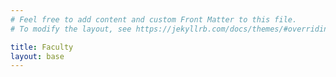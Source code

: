 ```yaml
---
# Feel free to add content and custom Front Matter to this file.
# To modify the layout, see https://jekyllrb.com/docs/themes/#overriding-theme-defaults

title: Faculty
layout: base
---
```


